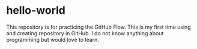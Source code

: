 # hello-world
This repository is for practicing the GitHub Flow.
This is my first time using and creating repository in GitHub. I do not know anything about programming but would love to learn. 
